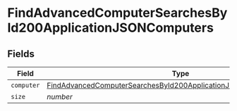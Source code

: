 # FindAdvancedComputerSearchesById200ApplicationJSONComputers


## Fields

| Field                                                                                                                                                                 | Type                                                                                                                                                                  | Required                                                                                                                                                              | Description                                                                                                                                                           | Example                                                                                                                                                               |
| --------------------------------------------------------------------------------------------------------------------------------------------------------------------- | --------------------------------------------------------------------------------------------------------------------------------------------------------------------- | --------------------------------------------------------------------------------------------------------------------------------------------------------------------- | --------------------------------------------------------------------------------------------------------------------------------------------------------------------- | --------------------------------------------------------------------------------------------------------------------------------------------------------------------- |
| `computer`                                                                                                                                                            | [FindAdvancedComputerSearchesById200ApplicationJSONComputersComputer](../../models/operations/findadvancedcomputersearchesbyid200applicationjsoncomputerscomputer.md) | :heavy_minus_sign:                                                                                                                                                    | N/A                                                                                                                                                                   |                                                                                                                                                                       |
| `size`                                                                                                                                                                | *number*                                                                                                                                                              | :heavy_minus_sign:                                                                                                                                                    | N/A                                                                                                                                                                   | 1                                                                                                                                                                     |